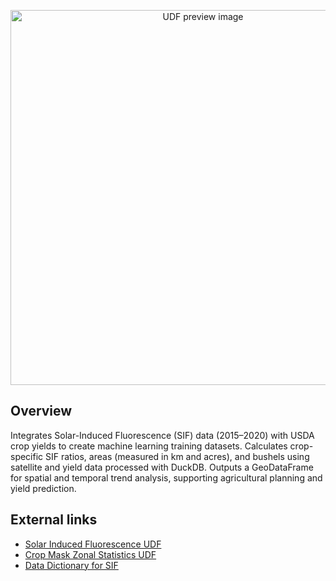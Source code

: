 <!--fused:preview-->
<p align="center"><img src="https://fused-magic.s3.us-west-2.amazonaws.com/thumbnails/udfs-staging/cornucopia.png" width="600" alt="UDF preview image"></p>

<!--fused:readme-->
## Overview

Integrates Solar-Induced Fluorescence (SIF) data (2015–2020) with USDA crop yields to create machine learning training datasets. Calculates crop-specific SIF ratios, areas (measured in km and acres), and bushels using satellite and yield data processed with DuckDB. Outputs a GeoDataFrame for spatial and temporal trend analysis, supporting agricultural planning and yield prediction.

## External links

- [Solar Induced Fluorescence UDF](https://www.fused.io/workbench/catalog/Solar_Induced_Fluorescence-37a48cc8-711e-4b56-93ea-48f5639e4062)
- [Crop Mask Zonal Statistics UDF](https://www.fused.io/workbench/catalog/Crop_Mask_Zonal_Statistics-dc1e6bf9-e2e6-4a1b-9061-094bc4825978)
- [Data Dictionary for SIF](https://daac.ornl.gov/SIF-ESDR/guides/Global_SIF_OCO2_MODIS.html)
